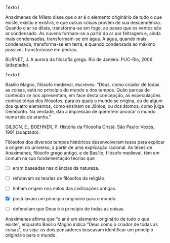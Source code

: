 

Texto I

Anaxímenes de Mileto disse que o ar é o elemento originário de tudo o que existe, existiu e existirá, e que outras coisas provêm de sua descendência. Quando o ar se dilata, transforma-se em fogo, ao passo que os ventos são ar condensado. As nuvens formam-se a partir do ar por feltragem e, ainda mais condensadas, transformam-se em água. A água, quando mais condensada, transforma-se em terra, e quando condensada ao máximo possível, transformase em pedras.

BURNET, J. A aurora da filosofia grega. Rio de Janeiro: PUC-Rio, 2006 (adaptado).

Texto II

Basílio Magno, filósofo medieval, escreveu: “Deus, como criador de todas as coisas, está no princípio do mundo e dos tempos. Quão parcas de conteúdo se nos apresentam, em face desta concepção, as especulações contraditórias dos filósofos, para os quais o mundo se origina, ou de algum dos quatro elementos, como ensinam os Jônios, ou dos átomos, como julga Demócrito. Na verdade, dão a impressão de quererem ancorar o mundo numa teia de aranha.”

GILSON, E.; BOEHNER, P. História da Filosofia Cristã. São Paulo: Vozes, 1991 (adaptado).

Filósofos dos diversos tempos históricos desenvolveram teses para explicar a origem do universo, a partir de uma explicação racional. As teses de Anaxímenes, filósofo grego antigo, e de Basílio, filósofo medieval, têm em comum na sua fundamentação teorias que



- [ ] eram baseadas nas ciências da natureza.
- [ ] refutavam as teorias de filósofos da religião.
- [ ] tinham origem nos mitos das civilizações antigas.
- [x] postulavam um princípio originário para o mundo.
- [ ] defendiam que Deus é o princípio de todas as coisas.


Anaxímenes afirma que “o ar é um elemento originário de tudo o que existe”, enquanto Basílio Magno indica “Deus como o criador de todas as coisas”, ou seja: os dois pensadores buscavam identificar um princípio originário para o mundo.

        